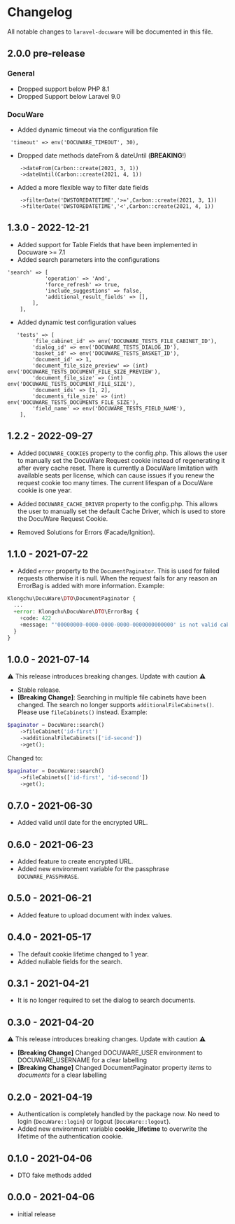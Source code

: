 # Changelog

All notable changes to `laravel-docuware` will be documented in this file.

## 2.0.0 pre-release
### General
- Dropped support below PHP 8.1
- Dropped Support below Laravel 9.0

### DocuWare
- Added dynamic timeout via the configuration file
```
 'timeout' => env('DOCUWARE_TIMEOUT', 30),
```

- Dropped date methods dateFrom & dateUntil (**BREAKING**!)
```
    ->dateFrom(Carbon::create(2021, 3, 1))
    ->dateUntil(Carbon::create(2021, 4, 1))
```

- Added a more flexible way to filter date fields

```
    ->filterDate('DWSTOREDATETIME','>=',Carbon::create(2021, 3, 1))
    ->filterDate('DWSTOREDATETIME','<',Carbon::create(2021, 4, 1))
```


## 1.3.0 - 2022-12-21

- Added support for Table Fields that have been implemented in Docuware >= 7.1
- Added search parameters into the configurations

```
'search' => [
            'operation' => 'And',
            'force_refresh' => true,
            'include_suggestions' => false,
            'additional_result_fields' => [],
        ],
    ],
```

- Added dynamic test configuration values

```
   'tests' => [
        'file_cabinet_id' => env('DOCUWARE_TESTS_FILE_CABINET_ID'),
        'dialog_id' => env('DOCUWARE_TESTS_DIALOG_ID'),
        'basket_id' => env('DOCUWARE_TESTS_BASKET_ID'),
        'document_id' => 1,
        'document_file_size_preview' => (int) env('DOCUWARE_TESTS_DOCUMENT_FILE_SIZE_PREVIEW'),
        'document_file_size' => (int) env('DOCUWARE_TESTS_DOCUMENT_FILE_SIZE'),
        'document_ids' => [1, 2],
        'documents_file_size' => (int) env('DOCUWARE_TESTS_DOCUMENTS_FILE_SIZE'),
        'field_name' => env('DOCUWARE_TESTS_FIELD_NAME'),
    ],
```

## 1.2.2 - 2022-09-27

- Added `DOCUWARE_COOKIES` property to the config.php. This allows the user to manually set the DocuWare Request cookie
  instead of regenerating it after every cache reset. There is currently a DocuWare limitation with available seats per
  license, which can cause issues if you renew the request cookie too many times. The current lifespan of a DocuWare
  cookie is one year.
- Added `DOCUWARE_CACHE_DRIVER` property to the config.php. This allows the user to manually set the default Cache
  Driver, which is used to store the DocuWare Request Cookie.

- Removed Solutions for Errors (Facade/Ignition).

## 1.1.0 - 2021-07-22

- Added `error` property to the `DocumentPaginator`. This is used for failed
  requests otherwise it is null. When the request fails for any reason an
  ErrorBag is added with more information. Example:

```php 
Klongchu\DocuWare\DTO\DocumentPaginator {
  ...
  +error: Klongchu\DocuWare\DTO\ErrorBag {
    +code: 422
    +message: "'00000000-0000-0000-0000-0000000000000' is not valid cabinet id"
  }
}
```

## 1.0.0 - 2021-07-14

⚠️ This release introduces breaking changes. Update with caution ⚠️

- Stable release.
- **[Breaking Change]**: Searching in multiple file cabinets have been changed.
  The search no longer supports `additionalFileCabinets()`. Please use
  `fileCabinets()` instead. Example:

```php
$paginator = DocuWare::search()
    ->fileCabinet('id-first')
    ->additionalFileCabinets(['id-second'])
    ->get();
```

Changed to:

```php
$paginator = DocuWare::search()
    ->fileCabinets(['id-first', 'id-second'])
    ->get();
```

## 0.7.0 - 2021-06-30

- Added valid until date for the encrypted URL.

## 0.6.0 - 2021-06-23

- Added feature to create encrypted URL.
- Added new environment variable for the passphrase `DOCUWARE_PASSPHRASE`.

## 0.5.0 - 2021-06-21

- Added feature to upload document with index values.

## 0.4.0 - 2021-05-17

- The default cookie lifetime changed to 1 year.
- Added nullable fields for the search.

## 0.3.1 - 2021-04-21

- It is no longer required to set the dialog to search documents.

## 0.3.0 - 2021-04-20

⚠️ This release introduces breaking changes. Update with caution ⚠️

- **[Breaking Change]** Changed DOCUWARE_USER environment to DOCUWARE_USERNAME
  for a clear labelling
- **[Breaking Change]** Changed DocumentPaginator property *items* to *documents*
  for a clear labelling

## 0.2.0 - 2021-04-19

- Authentication is completely handled by the package now. No need to login
  (`DocuWare::login`) or logout (`DocuWare::logout`).
- Added new environment variable **cookie_lifetime** to overwrite the lifetime
  of the authentication cookie.

## 0.1.0 - 2021-04-06

- DTO fake methods added

## 0.0.0 - 2021-04-06

- initial release
